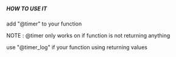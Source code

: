 ##### HOW TO USE IT ######


add "@timer" to your function

NOTE : @timer only works on if function is not returning anything

use "@timer_log" if your function using returning values